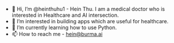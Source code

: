 - 👋 Hi, I’m @heinthuhu1 - Hein Thu. I am a medical doctor who is interested in Healthcare and AI intersection.
- 👀 I’m interested in building apps which are useful for healthcare.
- 🌱 I’m currently learning how to use Python.
- 📫 How to reach me - hein@burma.ai

<!---
heinthuhu1/heinthuhu1 is a ✨ special ✨ repository because its `README.md` (this file) appears on your GitHub profile.
You can click the Preview link to take a look at your changes.
--->
